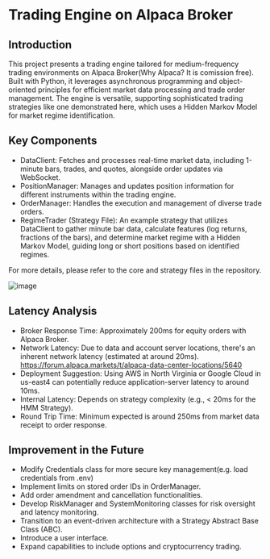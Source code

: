 # Trading Engine on Alpaca Broker

## Introduction
This project presents a trading engine tailored for medium-frequency trading environments on Alpaca Broker(Why Alpaca? It is comission free). Built with Python, it leverages asynchronous programming and object-oriented principles for efficient market data processing and trade order management. The engine is versatile, supporting sophisticated trading strategies like one demonstrated here, which uses a Hidden Markov Model for market regime identification.

## Key Components
- DataClient: Fetches and processes real-time market data, including 1-minute bars, trades, and quotes, alongside order updates via WebSocket.
- PositionManager: Manages and updates position information for different instruments within the trading engine.
- OrderManager: Handles the execution and management of diverse trade orders.
- RegimeTrader (Strategy File): An example strategy that utilizes DataClient to gather minute bar data, calculate features (log returns, fractions of the bars), and determine market regime with a Hidden Markov Model, guiding long or short positions based on identified regimes.

For more details, please refer to the core and strategy files in the repository.

![image](https://github.com/Bensk-96/trading-engine-alpaca/assets/91371262/9f81be98-e262-4421-8c56-8757737a1f0a)

## Latency Analysis
- Broker Response Time: Approximately 200ms for equity orders with Alpaca Broker.
- Network Latency: Due to data and account server locations, there's an inherent network latency (estimated at around 20ms).
https://forum.alpaca.markets/t/alpaca-data-center-locations/5640
- Deployment Suggestion: Using AWS in North Virginia or Google Cloud in us-east4 can potentially reduce application-server latency to around 10ms.
- Internal Latency: Depends on strategy complexity (e.g., < 20ms for the HMM Strategy).
- Round Trip Time: Minimum expected is around 250ms from market data receipt to order response.

## Improvement in the Future
- Modify Credentials class for more secure key management(e.g. load credentials from .env)
- Implement limits on stored order IDs in OrderManager.
- Add order amendment and cancellation functionalities.
- Develop RiskManager and SystemMonitoring classes for risk oversight and latency monitoring.
- Transition to an event-driven architecture with a Strategy Abstract Base Class (ABC).
- Introduce a user interface.
- Expand capabilities to include options and cryptocurrency trading.
